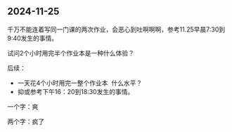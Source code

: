 ## 2024-11-25
千万不能连着写同一门课的两次作业，会恶心到吐啊啊啊，参考11.25早晨7:30到9:40发生的事情。

试问2个小时用完半个作业本是一种什么体验？

后续：
- 一天花4个小时用完一整个作业本&nbsp;&nbsp;什么水平？
- 抑或参考下午16：20到18:30发生的事情。

一个字：爽

两个字：疯了

<script src="https://giscus.app/client.js"
        data-repo="r-z-zhang-AI/r-z-zhang-AI.github.io"
        data-repo-id="R_kgDONN6JTg"
        data-category="General"
        data-category-id="DIC_kwDONN6JTs4CkfL9"
        data-mapping="pathname"
        data-strict="0"
        data-reactions-enabled="1"
        data-emit-metadata="1"
        data-input-position="bottom"
        data-theme="preferred_color_scheme"
        data-lang="zh-CN"
        crossorigin="anonymous"
        async>
</script>